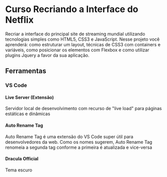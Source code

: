 # Curso Recriando a Interface do Netflix

Recriar a interface do principal site de streaming mundial utilizando tecnologias simples como HTML5, CSS3 e JavaScript. Nesse projeto você aprenderá: como estruturar um layout, técnicas de CSS3 com containers e variáveis, como posicionar os elementos com Flexbox e como utilizar plugins Jquery a favor da sua aplicação.


## Ferramentas

### VS Code

#### Live Server (Extensão)

Servidor local de desenvolvimento com recurso de "live load" para páginas estáticas e dinâmicas

#### Auto Rename Tag

Auto Rename Tag é uma extensão do VS Code super útil para desenvolvedores da web. Como os nomes sugerem, Auto Rename Tag renomeia a segunda tag conforme a primeira é atualizada e vice-versa

#### Dracula Official

Tema escuro 
